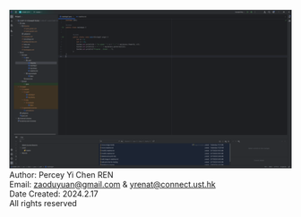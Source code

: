 ![img.png](img.png)
Author: Percey Yi Chen REN  
Email: zaoduyuan@gmail.com & yrenat@connect.ust.hk  
Date Created: 2024.2.17  
All rights reserved

